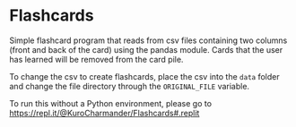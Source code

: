 # Flashcards
Simple flashcard program that reads from csv files containing two columns (front and back of the card) using the pandas module. Cards that the user has learned will be removed from the card pile.

To change the csv to create flashcards, place the csv into the `data` folder and change the file directory through the `ORIGINAL_FILE` variable.

To run this without a Python environment, please go to https://repl.it/@KuroCharmander/Flashcards#.replit
